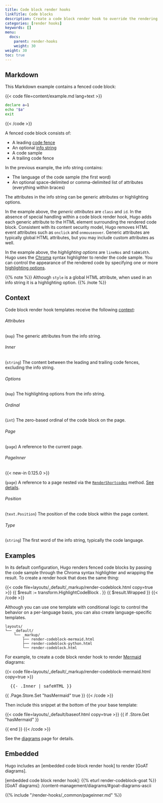 ```yaml
---
title: Code block render hooks
linkTitle: Code blocks
description: Create a code block render hook to override the rendering of Markdown code blocks to HTML.
categories: [render hooks]
keywords: []
menu:
  docs:
    parent: render-hooks
    weight: 30
weight: 30
toc: true
---
```


## Markdown

This Markdown example contains a fenced code block:

{{< code file=content/example.md lang=text >}}
```bash {class="my-class" id="my-codeblock" lineNos=inline tabWidth=2}
declare a=1
echo "$a"
exit
```
{{< /code >}}

A fenced code block consists of:

- A leading [code fence]
- An optional [info string]
- A code sample
- A trailing code fence

[code fence]: https://spec.commonmark.org/0.31.2/#code-fence
[info string]: https://spec.commonmark.org/0.31.2/#info-string

In the previous example, the info string contains:

- The language of the code sample (the first word)
- An optional space-delimited or comma-delimited list of attributes (everything within braces)

The attributes in the info string can be generic attributes or highlighting options.

In the example above, the _generic attributes_ are `class` and `id`. In the absence of special handling within a code block render hook, Hugo adds each generic attribute to the HTML element surrounding the rendered code block. Consistent with its content security model, Hugo removes HTML event attributes such as `onclick` and `onmouseover`. Generic attributes are typically global HTML attributes, but you may include custom attributes as well.

In the example above, the _highlighting options_ are `lineNos` and `tabWidth`. Hugo uses the [Chroma] syntax highlighter to render the code sample. You can control the appearance of the rendered code by specifying one or more [highlighting options].

[Chroma]: https://github.com/alecthomas/chroma/
[highlighting options]: /functions/transform/highlight/#options

{{% note %}}
Although `style` is a global HTML attribute, when used in an info string it is a highlighting option.
{{% /note %}}

## Context

Code block render hook templates receive the following [context]:

[context]: /getting-started/glossary/#context

###### Attributes

(`map`) The generic attributes from the info string.

###### Inner

(`string`) The content between the leading and trailing code fences, excluding the info string.

###### Options

(`map`) The highlighting options from the info string.

###### Ordinal

(`int`) The zero-based ordinal of the code block on the page.

###### Page

(`page`) A reference to the current page.

###### PageInner

{{< new-in 0.125.0 >}}

(`page`) A reference to a page nested via the [`RenderShortcodes`] method. [See details](#pageinner-details).

[`RenderShortcodes`]: /methods/page/rendershortcodes

###### Position

(`text.Position`) The position of the code block within the page content.

###### Type

(`string`) The first word of the info string, typically the code language.

## Examples

In its default configuration, Hugo renders fenced code blocks by passing the code sample through the Chroma syntax highlighter and wrapping the result. To create a render hook that does the same thing:

[CommonMark specification]: https://spec.commonmark.org/current/

{{< code file=layouts/_default/_markup/render-codeblock.html copy=true >}}
{{ $result := transform.HighlightCodeBlock . }}
{{ $result.Wrapped }}
{{< /code >}}

Although you can use one template with conditional logic to control the behavior on a per-language basis, you can also create language-specific templates.

```text
layouts/
└── _default/
    └── _markup/
        ├── render-codeblock-mermaid.html
        ├── render-codeblock-python.html
        └── render-codeblock.html
```

For example, to create a code block render hook to render [Mermaid] diagrams:

[Mermaid]: https://mermaid.js.org/

{{< code file=layouts/_default/_markup/render-codeblock-mermaid.html copy=true >}}
<pre class="mermaid">
  {{- .Inner | safeHTML }}
</pre>
{{ .Page.Store.Set "hasMermaid" true }}
{{< /code >}}

Then include this snippet at the bottom of the your base template:

{{< code file=layouts/_default/baseof.html copy=true >}}
{{ if .Store.Get "hasMermaid" }}
  <script type="module">
    import mermaid from 'https://cdn.jsdelivr.net/npm/mermaid/dist/mermaid.esm.min.mjs';
    mermaid.initialize({ startOnLoad: true });
  </script>
{{ end }}
{{< /code >}}

See the [diagrams] page for details.

[diagrams]: /content-management/diagrams/#mermaid-diagrams

## Embedded

Hugo includes an [embedded code block render hook] to render [GoAT diagrams].

[embedded code block render hook]: {{% eturl render-codeblock-goat %}}
[GoAT diagrams]: /content-management/diagrams/#goat-diagrams-ascii

{{% include "/render-hooks/_common/pageinner.md" %}}
